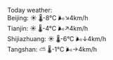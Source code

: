 Today weather:  
Beijing: ☀️   🌡️-8°C 🌬️↘4km/h  
Tianjin: ☀️   🌡️-4°C 🌬️↗4km/h  
Shijiazhuang: ☀️   🌡️-6°C 🌬️↓4km/h  
Tangshan: ⛅️  🌡️-1°C 🌬️→4km/h  
